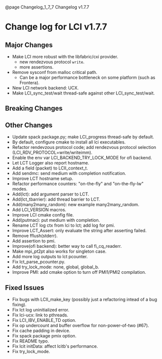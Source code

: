 @page Changelog_1_7_7 Changelog v1.7.7

# Change log for LCI v1.7.7

## Major Changes
- Make LCI more robust with the libfabric/cxi provider.
  - new rendezvous protocol `write`.
  - more assertions.
- Remove sysconf from malloc critical path.
  - Can be a major performance bottleneck on some platform (such as Frontera).
- New LCI network backend: UCX.
- Make LCI_sync_test/wait thread-safe against other LCI_sync_test/wait.

## Breaking Changes

## Other Changes
- Update spack package.py; make LCI_progress thread-safe by default.
- By default, configure cmake to install all lci executables.
- Refactor rendevzous protocol code; add rendezvous protocol selection (LCI_RDV_PROTOCOL=write/writeimm).
- Enable the env var LCI_BACKEND_TRY_LOCK_MODE for ofi backend.
- Let LCT Logger also report hostname.
- Add a field (packet) to LCII_context_t.
- Add sendmc: send medium with completion notification.
- Improve LCT hostname setup.
- Refactor performance counters: "on-the-fly" and "on-the-fly-lw" modes.
- Add(lct): add argument parser to LCT.
- Add(lct_tbarrier): add thread barrier to LCT.
- Add(many2many_random): new example many2many_random.
- Add LCI_VERSION macros.
- Improve LCI cmake config file.
- Add(putmac): put medium with completion.
- Rename LCT log ctx from lci to lct; add log for pmi.
- Improve LCT_Assert: only evaluate the string after asserting failed.
- Remove fflush(stderr).
- Add assertion to pmi.
- Improve(ofi backend): better way to call fi_cq_readerr.
- Make mpi_pt2pt also works for singleton case.
- Add more log outputs to lct pcounter.
- Fix lct_parse_pcounter.py.
- Add try_lock_mode: none, global, global_b.
- Improve PMI: add cmake option to turn off PMI1/PMI2 compilation.

## Fixed Issues
- Fix bugs with LCII_make_key (possibly just a refactoring intead of a bug fixing).
- Fix lct log uninitialized error.
- Fix lci-ucx: link to pthreads.
- Fix LCI_IBV_ENABLE_TD option.
- Fix op undercount and buffer overflow for non-power-of-two (#67).
- Fix cache padding in device.
- Fix spack package pmix option.
- Fix README typo.
- Fix lcit initData: affect lcitb's performance.
- Fix try_lock_mode.